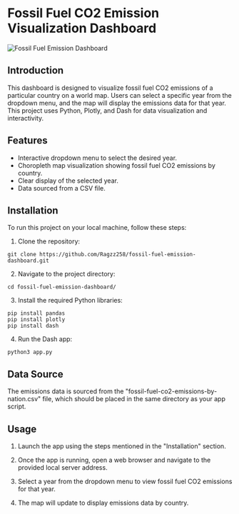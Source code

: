 # Fossil Fuel CO2 Emission Visualization Dashboard

![Fossil Fuel Emission Dashboard](https://github.com/Ragzz258/fossil-fuel-emission-dashboard/blob/main/sample_img.jpg)


## Introduction

This dashboard is designed to visualize fossil fuel CO2 emissions of a particular country on a world map. Users can select a specific year from the dropdown menu, and the map will display the emissions data for that year. This project uses Python, Plotly, and Dash for data visualization and interactivity.

## Features

- Interactive dropdown menu to select the desired year.
- Choropleth map visualization showing fossil fuel CO2 emissions by country.
- Clear display of the selected year.
- Data sourced from a CSV file.

## Installation

To run this project on your local machine, follow these steps:

1. Clone the repository:
```
git clone https://github.com/Ragzz258/fossil-fuel-emission-dashboard.git
```
2. Navigate to the project directory:
```
cd fossil-fuel-emission-dashboard/
```

3. Install the required Python libraries:
```
pip install pandas
pip install plotly
pip install dash
```
4. Run the Dash app:
```
python3 app.py
```

## Data Source

The emissions data is sourced from the "fossil-fuel-co2-emissions-by-nation.csv" file, which should be placed in the same directory as your app script.

## Usage

1. Launch the app using the steps mentioned in the "Installation" section.

2. Once the app is running, open a web browser and navigate to the provided local server address.

3. Select a year from the dropdown menu to view fossil fuel CO2 emissions for that year.

4. The map will update to display emissions data by country.
